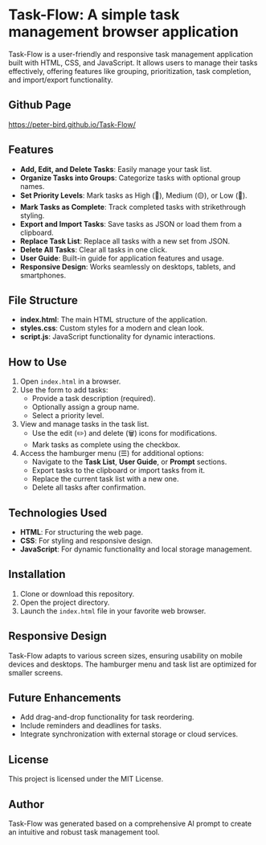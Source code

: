 # Task-Flow: A simple task management browser application

Task-Flow is a user-friendly and responsive task management application built with HTML, CSS, and JavaScript. It allows users to manage their tasks effectively, offering features like grouping, prioritization, task completion, and import/export functionality.

## Github Page
https://peter-bird.github.io/Task-Flow/

## Features

- **Add, Edit, and Delete Tasks**: Easily manage your task list.
- **Organize Tasks into Groups**: Categorize tasks with optional group names.
- **Set Priority Levels**: Mark tasks as High (🔴), Medium (🟡), or Low (🔵).
- **Mark Tasks as Complete**: Track completed tasks with strikethrough styling.
- **Export and Import Tasks**: Save tasks as JSON or load them from a clipboard.
- **Replace Task List**: Replace all tasks with a new set from JSON.
- **Delete All Tasks**: Clear all tasks in one click.
- **User Guide**: Built-in guide for application features and usage.
- **Responsive Design**: Works seamlessly on desktops, tablets, and smartphones.

## File Structure

- **index.html**: The main HTML structure of the application.
- **styles.css**: Custom styles for a modern and clean look.
- **script.js**: JavaScript functionality for dynamic interactions.

## How to Use

1. Open `index.html` in a browser.
2. Use the form to add tasks:
   - Provide a task description (required).
   - Optionally assign a group name.
   - Select a priority level.
3. View and manage tasks in the task list.
   - Use the edit (✏️) and delete (🗑️) icons for modifications.
   - Mark tasks as complete using the checkbox.
4. Access the hamburger menu (☰) for additional options:
   - Navigate to the **Task List**, **User Guide**, or **Prompt** sections.
   - Export tasks to the clipboard or import tasks from it.
   - Replace the current task list with a new one.
   - Delete all tasks after confirmation.

## Technologies Used

- **HTML**: For structuring the web page.
- **CSS**: For styling and responsive design.
- **JavaScript**: For dynamic functionality and local storage management.

## Installation

1. Clone or download this repository.
2. Open the project directory.
3. Launch the `index.html` file in your favorite web browser.

## Responsive Design

Task-Flow adapts to various screen sizes, ensuring usability on mobile devices and desktops. The hamburger menu and task list are optimized for smaller screens.

## Future Enhancements

- Add drag-and-drop functionality for task reordering.
- Include reminders and deadlines for tasks.
- Integrate synchronization with external storage or cloud services.

## License

This project is licensed under the MIT License.

## Author

Task-Flow was generated based on a comprehensive AI prompt to create an intuitive and robust task management tool.
